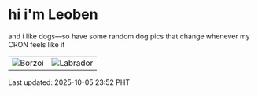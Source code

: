# hi i'm Leoben

and i like dogs—so have some random dog pics that change whenever my CRON feels like it

|  |  |
|--------|----------|
| ![Borzoi](https://random-dog-vercel.vercel.app/api/random-borzoi?v=1759679539) | ![Labrador](https://random-dog-vercel.vercel.app/api/random-labrador?v=1759679539) |

Last updated: 2025-10-05 23:52 PHT
